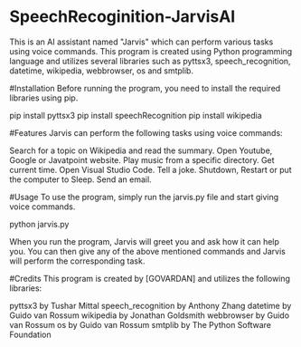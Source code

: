 # SpeechRecoginition-JarvisAI

This is an AI assistant named "Jarvis" which can perform various tasks using voice commands. This program is created using Python programming language and utilizes several libraries such as pyttsx3, speech_recognition, datetime, wikipedia, webbrowser, os and smtplib.

#Installation
Before running the program, you need to install the required libraries using pip.

pip install pyttsx3
pip install speechRecognition
pip install wikipedia


#Features
Jarvis can perform the following tasks using voice commands:

Search for a topic on Wikipedia and read the summary.
Open Youtube, Google or Javatpoint website.
Play music from a specific directory.
Get current time.
Open Visual Studio Code.
Tell a joke.
Shutdown, Restart or put the computer to Sleep.
Send an email.

#Usage
To use the program, simply run the jarvis.py file and start giving voice commands.

python jarvis.py

When you run the program, Jarvis will greet you and ask how it can help you. You can then give any of the above mentioned commands and Jarvis will perform the corresponding task.

#Credits
This program is created by [GOVARDAN] and utilizes the following libraries:

pyttsx3 by Tushar Mittal
speech_recognition by Anthony Zhang
datetime by Guido van Rossum
wikipedia by Jonathan Goldsmith
webbrowser by Guido van Rossum
os by Guido van Rossum
smtplib by The Python Software Foundation
